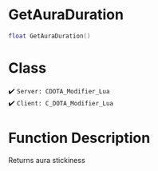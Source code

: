 # GetAuraDuration
```lua
float GetAuraDuration()
```
# Class
✔️ `Server: CDOTA_Modifier_Lua`  
✔️ `Client: C_DOTA_Modifier_Lua`  

# Function Description
Returns aura stickiness
